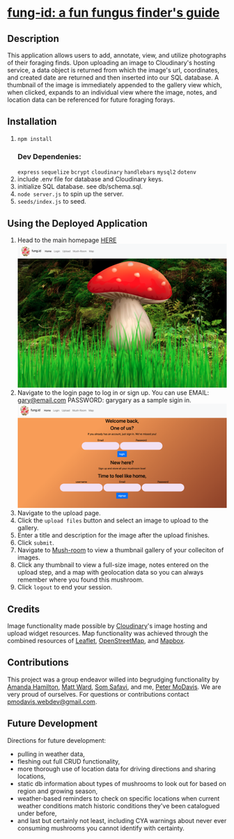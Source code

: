 # [fung-id: a fun fungus finder's guide](https://fung-id-final.herokuapp.com/)
## Description
This application allows users to add, annotate, view, and utilize photographs of their foraging finds. Upon uploading an image to Cloudinary's hosting service, a data object is returned from which the image's url, coordinates, and created date are returned and then inserted into our SQL database. A thumbnail of the image is immediately appended to the gallery view which, when clicked, expands to an individual view where the image, notes, and location data can be referenced for future foraging forays. 
## Installation
1. ```npm install ```
    ### Dev Dependenies:
    ``express``
    ```sequelize```
    ```bcrypt```
    ```cloudinary```
    ```handlebars```
    ```mysql2```
    ```dotenv```
2. include .env file for database and Cloudinary keys. 
3. initialize SQL database. see db/schema.sql.
4. ```node server.js``` to spin up the server. 
5. ```seeds/index.js``` to seed.
## Using the Deployed Application
1. Head to the main homepage [HERE](https://fung-id-final.herokuapp.com/)</br>![homepage mushroom](./public/images/home.png)
2. Navigate to the login page to log in or sign up.  You can use EMAIL: gary@email.com PASSWORD: garygary as a sample sigin in.</br> ![signin signup](./public/images/signin.png)
3. Navigate to the upload page. 
4. Click the ```upload files``` button and select an image to upload to the gallery. 
5. Enter a title and description for the image after the upload finishes. 
6. Click ```submit```. 
7. Navigate to [Mush-room](https://fung-id-final.herokuapp.com/mush-room) to view a thumbnail gallery of your colleciton of images. 
8. Click any thumbnail to view a full-size image, notes entered on the upload step, and a map with geolocation data so you can always remember where you found this mushroom. 
9. Click ```logout``` to end your session. 
## Credits
Image functionality made possible by [Cloudinary](https://cloudinary.com/documentation/image_upload_api_reference)'s image hosting and upload widget resources. 
Map functionality was achieved through the combined resources of [Leaflet](https://leafletjs.com/), [OpenStreetMap](https://www.openstreetmap.org/#map=5/38.007/-95.844), and [Mapbox](https://www.mapbox.com/). 
## Contributions
This project was a group endeavor willed into begrudging functionality by
[Amanda Hamilton](https://github.com/polysnacktyl), [Matt Ward](https://github.com/mattrward1030), [Som Safavi](https://github.com/somisalami12), and me,  [Peter MoDavis](https://github.com/PeterMoDavis). We are very proud of ourselves. 
For questions or contributions contact pmodavis.webdev@gmail.com.
## Future Development
Directions for future development: 
- pulling in weather data,
- fleshing out full CRUD functionality,
- more thorough use of location data for driving directions and sharing locations,
- static db information about types of mushrooms to look out for based on region and growing season, 
- weather-based reminders to check on specific locations when current weather conditions match historic conditions they've been catalogued under before, 
- and last but certainly not least, including CYA warnings about never ever consuming mushrooms you cannot identify with certainty. 
